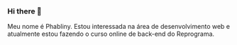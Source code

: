 ### Hi there 👋

Meu nome é Phabliny. Estou interessada na área de desenvolvimento web e atualmente estou fazendo o curso online de back-end do Reprograma. 
